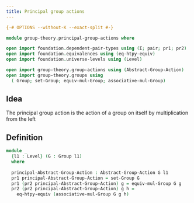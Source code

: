 ```yaml
---
title: Principal group actions
---
```


```agda
{-# OPTIONS --without-K --exact-split #-}

module group-theory.principal-group-actions where

open import foundation.dependent-pair-types using (Σ; pair; pr1; pr2)
open import foundation.equivalences using (eq-htpy-equiv)
open import foundation.universe-levels using (Level)

open import group-theory.group-actions using (Abstract-Group-Action)
open import group-theory.groups using
  ( Group; set-Group; equiv-mul-Group; associative-mul-Group)
```

## Idea

The principal group action is the action of a group on itself by multiplication from the left

## Definition

```agda
module _
  {l1 : Level} (G : Group l1)
  where
  
  principal-Abstract-Group-Action : Abstract-Group-Action G l1
  pr1 principal-Abstract-Group-Action = set-Group G
  pr1 (pr2 principal-Abstract-Group-Action) g = equiv-mul-Group G g
  pr2 (pr2 principal-Abstract-Group-Action) g h =
    eq-htpy-equiv (associative-mul-Group G g h)
```
